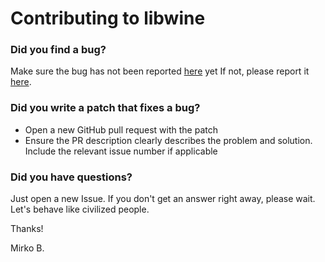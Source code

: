 # Contributing to libwine

### Did you find a bug?
Make sure the bug has not been reported [here](https://github.com/bottlesdevs/libwine/issues) yet
If not, please report it [here](https://github.com/bottlesdevs/libwine/issues/new/choose).

### Did you write a patch that fixes a bug?
- Open a new GitHub pull request with the patch
- Ensure the PR description clearly describes the problem and solution. Include the relevant issue number if applicable

### Did you have questions?
Just open a new Issue. If you don't get an answer right away, please wait. Let's behave like civilized people.

Thanks! 

Mirko B.


